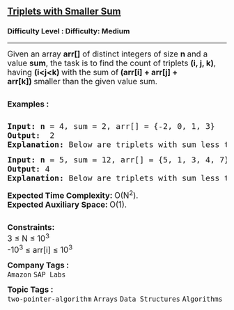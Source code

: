 <h2><a href="https://www.geeksforgeeks.org/problems/count-triplets-with-sum-smaller-than-x5549/1?itm_source=geeksforgeeks&itm_medium=article&itm_campaign=practice_card">Triplets with Smaller Sum</a></h2><h3>Difficulty Level : Difficulty: Medium</h3><hr><div class="problems_problem_content__Xm_eO"><p><span style="font-size: 18px;">Given an array <strong>arr[]</strong> of distinct integers of size <strong>n </strong>and a value <strong>sum</strong>, the task is to find the count of triplets <strong>(i, j, k)</strong>, having <strong>(i&lt;j&lt;k)&nbsp;</strong>with the sum of<strong> <strong>(arr[i] + arr[j] + arr[k])</strong>&nbsp;</strong>smaller than the given value sum.</span></p>
<p><br><strong><span style="font-size: 18px;"><strong>Examples :</strong></span></strong></p>
<pre><strong>
<span style="font-size: 18px;"><strong>Input: n</strong></span></strong><span style="font-size: 18px;"> = 4, sum = 2, arr[] = {-2, 0, 1, 3}</span><strong><span style="font-size: 18px;">
<strong>Output:</strong>  </span></strong><span style="font-size: 18px;">2</span><strong><span style="font-size: 18px;">
<strong>Explanation</strong>: </span></strong><span style="font-size: 18px;">Below are triplets with sum less than 2 (-2, 0, 1) and (-2, 0, 3). </span>
</pre>
<pre><strong><span style="font-size: 18px;"><strong>Input: n</strong></span></strong><span style="font-size: 18px;"> = 5, sum = 12, arr[] = {5, 1, 3, 4, 7}</span><strong><span style="font-size: 18px;">
<strong>Output:</strong> </span></strong><span style="font-size: 18px;">4</span><strong><span style="font-size: 18px;">
<strong>Explanation</strong>: </span></strong><span style="font-size: 18px;">Below are triplets with sum less than 12 (1, 3, 4), (1, 3, 5), (1, 3, 7) and (1, 4, 5).
</span></pre>
<p><strong><span style="font-size: 18px;"><strong>Expected Time Complexity:</strong> </span></strong><span style="font-size: 18px;">O(N<sup>2</sup>).</span><br><strong><span style="font-size: 18px;"><strong>Expected Auxiliary Space:</strong> </span></strong><span style="font-size: 18px;">O(1).</span></p>
<div><br><strong><span style="font-size: 18px;"><strong>Constraints:</strong></span></strong><br><span style="font-size: 18px;">3 ≤ N ≤ 10<sup>3</sup></span></div>
<div><span style="font-size: 18px;">-10<sup>3</sup>&nbsp;≤ arr[i]&nbsp;≤ 10<sup>3</sup></span></div></div><p><span style=font-size:18px><strong>Company Tags : </strong><br><code>Amazon</code>&nbsp;<code>SAP Labs</code>&nbsp;<br><p><span style=font-size:18px><strong>Topic Tags : </strong><br><code>two-pointer-algorithm</code>&nbsp;<code>Arrays</code>&nbsp;<code>Data Structures</code>&nbsp;<code>Algorithms</code>&nbsp;